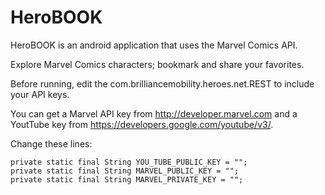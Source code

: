 HeroBOOK
========

HeroBOOK is an android application that uses the Marvel Comics API.

Explore Marvel Comics characters; bookmark and share your favorites.

Before running, edit the com.brilliancemobility.heroes.net.REST to include your API keys.

You can get a Marvel API key from http://developer.marvel.com and a YoutTube key from https://developers.google.com/youtube/v3/.

Change these lines:

	private static final String YOU_TUBE_PUBLIC_KEY = "";
	private static final String MARVEL_PUBLIC_KEY = "";
	private static final String MARVEL_PRIVATE_KEY = "";
